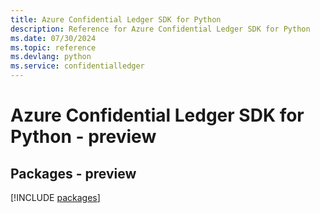 ```yaml
---
title: Azure Confidential Ledger SDK for Python
description: Reference for Azure Confidential Ledger SDK for Python
ms.date: 07/30/2024
ms.topic: reference
ms.devlang: python
ms.service: confidentialledger
---
```

# Azure Confidential Ledger SDK for Python - preview
## Packages - preview
[!INCLUDE [packages](confidential-ledger-index.md)]